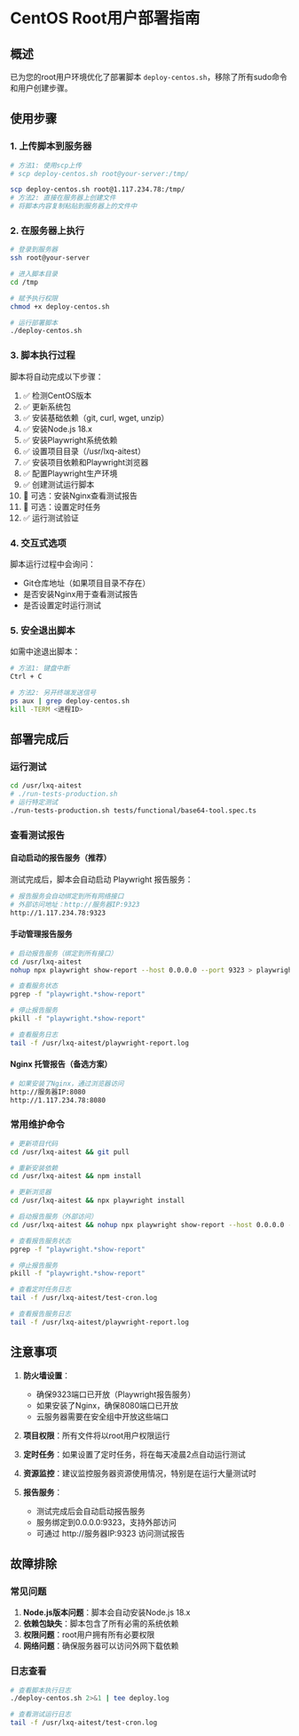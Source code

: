 # CentOS Root用户部署指南

## 概述
已为您的root用户环境优化了部署脚本 `deploy-centos.sh`，移除了所有sudo命令和用户创建步骤。

## 使用步骤

### 1. 上传脚本到服务器
```bash
# 方法1: 使用scp上传
# scp deploy-centos.sh root@your-server:/tmp/

scp deploy-centos.sh root@1.117.234.78:/tmp/
# 方法2: 直接在服务器上创建文件
# 将脚本内容复制粘贴到服务器上的文件中
```

### 2. 在服务器上执行
```bash
# 登录到服务器
ssh root@your-server

# 进入脚本目录
cd /tmp

# 赋予执行权限
chmod +x deploy-centos.sh

# 运行部署脚本
./deploy-centos.sh
```

### 3. 脚本执行过程
脚本将自动完成以下步骤：
1. ✅ 检测CentOS版本
2. ✅ 更新系统包
3. ✅ 安装基础依赖（git, curl, wget, unzip）
4. ✅ 安装Node.js 18.x
5. ✅ 安装Playwright系统依赖
6. ✅ 设置项目目录（/usr/lxq-aitest）
7. ✅ 安装项目依赖和Playwright浏览器
8. ✅ 配置Playwright生产环境
9. ✅ 创建测试运行脚本
10. 🔧 可选：安装Nginx查看测试报告
11. 🔧 可选：设置定时任务
12. ✅ 运行测试验证

### 4. 交互式选项
脚本运行过程中会询问：
- Git仓库地址（如果项目目录不存在）
- 是否安装Nginx用于查看测试报告
- 是否设置定时运行测试

### 5. 安全退出脚本
如需中途退出脚本：
```bash
# 方法1: 键盘中断
Ctrl + C

# 方法2: 另开终端发送信号
ps aux | grep deploy-centos.sh
kill -TERM <进程ID>
```

## 部署完成后

### 运行测试
```bash
cd /usr/lxq-aitest
# ./run-tests-production.sh
# 运行特定测试
./run-tests-production.sh tests/functional/base64-tool.spec.ts
```

### 查看测试报告

#### 自动启动的报告服务（推荐）
测试完成后，脚本会自动启动 Playwright 报告服务：
```bash
# 报告服务会自动绑定到所有网络接口
# 外部访问地址：http://服务器IP:9323
http://1.117.234.78:9323
```

#### 手动管理报告服务
```bash
# 启动报告服务（绑定到所有接口）
cd /usr/lxq-aitest
nohup npx playwright show-report --host 0.0.0.0 --port 9323 > playwright-report.log 2>&1 &

# 查看服务状态
pgrep -f "playwright.*show-report"

# 停止报告服务
pkill -f "playwright.*show-report"

# 查看服务日志
tail -f /usr/lxq-aitest/playwright-report.log
```

#### Nginx 托管报告（备选方案）
```bash
# 如果安装了Nginx，通过浏览器访问
http://服务器IP:8080
http://1.117.234.78:8080
```

### 常用维护命令
```bash
# 更新项目代码
cd /usr/lxq-aitest && git pull

# 重新安装依赖
cd /usr/lxq-aitest && npm install

# 更新浏览器
cd /usr/lxq-aitest && npx playwright install

# 启动报告服务（外部访问）
cd /usr/lxq-aitest && nohup npx playwright show-report --host 0.0.0.0 --port 9323 > playwright-report.log 2>&1 &

# 查看报告服务状态
pgrep -f "playwright.*show-report"

# 停止报告服务
pkill -f "playwright.*show-report"

# 查看定时任务日志
tail -f /usr/lxq-aitest/test-cron.log

# 查看报告服务日志
tail -f /usr/lxq-aitest/playwright-report.log
```

## 注意事项

1. **防火墙设置**：
   - 确保9323端口已开放（Playwright报告服务）
   - 如果安装了Nginx，确保8080端口已开放
   - 云服务器需要在安全组中开放这些端口

2. **项目权限**：所有文件将以root用户权限运行

3. **定时任务**：如果设置了定时任务，将在每天凌晨2点自动运行测试

4. **资源监控**：建议监控服务器资源使用情况，特别是在运行大量测试时

5. **报告服务**：
   - 测试完成后会自动启动报告服务
   - 服务绑定到0.0.0.0:9323，支持外部访问
   - 可通过 http://服务器IP:9323 访问测试报告

## 故障排除

### 常见问题
1. **Node.js版本问题**：脚本会自动安装Node.js 18.x
2. **依赖包缺失**：脚本包含了所有必需的系统依赖
3. **权限问题**：root用户拥有所有必要权限
4. **网络问题**：确保服务器可以访问外网下载依赖

### 日志查看
```bash
# 查看脚本执行日志
./deploy-centos.sh 2>&1 | tee deploy.log

# 查看测试运行日志
tail -f /usr/lxq-aitest/test-cron.log
```